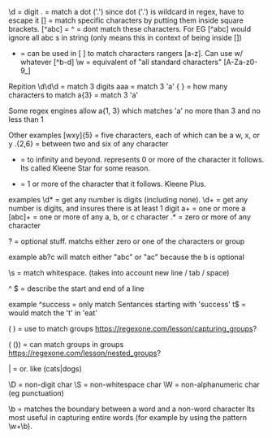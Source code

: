 \d = digit
\. = match a dot ('.') since dot ('.') is wildcard in regex, have to escape it
[] = match specific characters by putting them inside square brackets. 
[^abc] = ^ = dont match these characters. For EG [^abc] would ignore all abc s in string (only means this in context of being inside [])
- = can be used in [ ] to match characters rangers [a-z]. Can use w/ whatever [^b-d]
\w = equivalent of "all standard characters" [A-Za-z0-9_]

Repition
\d\d\d = match 3 digits
aaa = match 3 'a'
{ } = how many characters to match
a{3} = match 3 'a'

Some regex engines allow a{1, 3} which matches 'a' no more than 3 and no less than 1

Other examples
[wxy]{5} = five characters, each of which can be a w, x, or y
.{2,6} = between two and six of any character

* = to infinity and beyond. represents 0 or more of the character it follows. Its called Kleene Star for some reason.
+ = 1 or more of the character that it follows. Kleene Plus. 

examples
\d* = get any number is digits (including none). 
\d+ = get any number is digits, and insures there is at least 1 digit
a+  = one or more a 
[abc]+ = one or more of any a, b, or c character
.* = zero or more of any character

? = optional stuff. matchs either zero or one of the characters or group

example
ab?c will match either "abc" or "ac" because the b is optional

\s = match whitespace. (takes into account new line / tab / space)

^ $ = describe the start and end of a line 

example
^success = only match Sentances starting with 'success'
t$ = would match the 't' in 'eat'


( ) = use to match groups
https://regexone.com/lesson/capturing_groups?

( ()) = can match groups in groups 
https://regexone.com/lesson/nested_groups?

| = or. like (cats|dogs)

\D = non-digit char
\S = non-whitespace char
\W = non-alphanumeric char (eg punctuation)

\b = matches the boundary between a word and a non-word character
Its most useful in capturing entire words (for example by using the pattern \w+\b).





